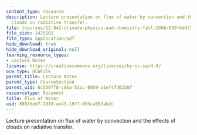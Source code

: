 ```yaml
---
content_type: resource
description: Lecture presentation on flux of water by convection and the effects of
  clouds on radiative transfer.
file: /courses/12-842-climate-physics-and-chemistry-fall-2008/889f6dd72910ac4519f7065ca853ab2c_part6_4.pdf
file_size: 1425201
file_type: application/pdf
hide_download: true
hide_download_original: null
learning_resource_types:
- Lecture Notes
license: https://creativecommons.org/licenses/by-nc-sa/4.0/
ocw_type: OCWFile
parent_title: Lecture Notes
parent_type: CourseSection
parent_uid: 6c559ff8-c06a-51cc-8959-a1ef4fd6238f
resourcetype: Document
title: Flux of Water
uid: 889f6dd7-2910-ac45-19f7-065ca853ab2c
---
```

Lecture presentation on flux of water by convection and the effects of clouds on radiative transfer.